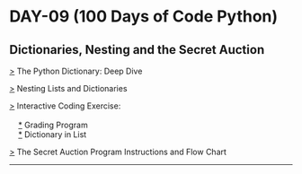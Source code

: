 # DAY-09 (100 Days of Code Python)

## Dictionaries, Nesting and the Secret Auction

[>](https://github.com/Aniruddh-482/Python/blob/main/009/Python_Dictionary.py) The Python Dictionary: Deep Dive <br>

[>](https://github.com/Aniruddh-482/Python/blob/main/009/Python_Dictionary.py) Nesting Lists and Dictionaries <br>

[>](https://github.com/Aniruddh-482/Python/tree/main/009/Interactive%20Coding%20Exercise) Interactive Coding Exercise: <br>   
&nbsp;&nbsp;&nbsp;  [*](https://github.com/Aniruddh-482/Python/blob/main/009/Interactive%20Coding%20Exercise/Grading_Program.py) Grading Program <br>
&nbsp;&nbsp;&nbsp;  [*](https://github.com/Aniruddh-482/Python/blob/main/009/Interactive%20Coding%20Exercise/Dictionary_in_List.py) Dictionary in List <br>

[>](https://github.com/Aniruddh-482/Python/blob/main/009/The%20Secret%20Auction%20Program/The_Secret_Auction_Program.py) The Secret Auction Program Instructions and Flow Chart <br>
<hr>

